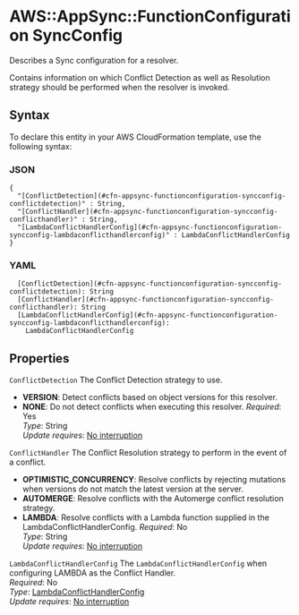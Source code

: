 # AWS::AppSync::FunctionConfiguration SyncConfig<a name="aws-properties-appsync-functionconfiguration-syncconfig"></a>

Describes a Sync configuration for a resolver\.

Contains information on which Conflict Detection as well as Resolution strategy should be performed when the resolver is invoked\.

## Syntax<a name="aws-properties-appsync-functionconfiguration-syncconfig-syntax"></a>

To declare this entity in your AWS CloudFormation template, use the following syntax:

### JSON<a name="aws-properties-appsync-functionconfiguration-syncconfig-syntax.json"></a>

```
{
  "[ConflictDetection](#cfn-appsync-functionconfiguration-syncconfig-conflictdetection)" : String,
  "[ConflictHandler](#cfn-appsync-functionconfiguration-syncconfig-conflicthandler)" : String,
  "[LambdaConflictHandlerConfig](#cfn-appsync-functionconfiguration-syncconfig-lambdaconflicthandlerconfig)" : LambdaConflictHandlerConfig
}
```

### YAML<a name="aws-properties-appsync-functionconfiguration-syncconfig-syntax.yaml"></a>

```
  [ConflictDetection](#cfn-appsync-functionconfiguration-syncconfig-conflictdetection): String
  [ConflictHandler](#cfn-appsync-functionconfiguration-syncconfig-conflicthandler): String
  [LambdaConflictHandlerConfig](#cfn-appsync-functionconfiguration-syncconfig-lambdaconflicthandlerconfig): 
    LambdaConflictHandlerConfig
```

## Properties<a name="aws-properties-appsync-functionconfiguration-syncconfig-properties"></a>

`ConflictDetection`  <a name="cfn-appsync-functionconfiguration-syncconfig-conflictdetection"></a>
The Conflict Detection strategy to use\.  
+  **VERSION**: Detect conflicts based on object versions for this resolver\.
+  **NONE**: Do not detect conflicts when executing this resolver\.
*Required*: Yes  
*Type*: String  
*Update requires*: [No interruption](https://docs.aws.amazon.com/AWSCloudFormation/latest/UserGuide/using-cfn-updating-stacks-update-behaviors.html#update-no-interrupt)

`ConflictHandler`  <a name="cfn-appsync-functionconfiguration-syncconfig-conflicthandler"></a>
The Conflict Resolution strategy to perform in the event of a conflict\.  
+  **OPTIMISTIC\_CONCURRENCY**: Resolve conflicts by rejecting mutations when versions do not match the latest version at the server\.
+  **AUTOMERGE**: Resolve conflicts with the Automerge conflict resolution strategy\.
+  **LAMBDA**: Resolve conflicts with a Lambda function supplied in the LambdaConflictHandlerConfig\.
*Required*: No  
*Type*: String  
*Update requires*: [No interruption](https://docs.aws.amazon.com/AWSCloudFormation/latest/UserGuide/using-cfn-updating-stacks-update-behaviors.html#update-no-interrupt)

`LambdaConflictHandlerConfig`  <a name="cfn-appsync-functionconfiguration-syncconfig-lambdaconflicthandlerconfig"></a>
The `LambdaConflictHandlerConfig` when configuring LAMBDA as the Conflict Handler\.  
*Required*: No  
*Type*: [LambdaConflictHandlerConfig](aws-properties-appsync-functionconfiguration-lambdaconflicthandlerconfig.md)  
*Update requires*: [No interruption](https://docs.aws.amazon.com/AWSCloudFormation/latest/UserGuide/using-cfn-updating-stacks-update-behaviors.html#update-no-interrupt)